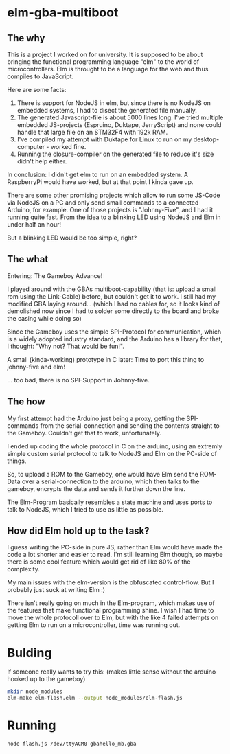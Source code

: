 # elm-gba-multiboot

## The why
This is a project I worked on for university. It is supposed to be about bringing the functional programming language "elm" to the world of microcontrollers. Elm is throught to be a language for the web and thus compiles to JavaScript.

Here are some facts:
 1. There is support for NodeJS in elm, but since there is no NodeJS on embedded systems, I had to disect the generated file manually. 
 1. The generated Javascript-file is about 5000 lines long. I've tried multiple embedded JS-projects (Espruino, Duktape, JerryScript) and none could handle that large file on an STM32F4 with 192k RAM.
 2. I've compiled my attempt with Duktape for Linux to run on my desktop-computer - worked fine.
 3. Running the closure-compiler on the generated file to reduce it's size didn't help either.
 
In conclusion: I didn't get elm to run on an embedded system. A RaspberryPi would have worked, but at that point I kinda gave up.
 
There are some other promising projects which allow to run some JS-Code via NodeJS on a PC and only send small commands to a connected Arduino, for example. One of those projects is "Johnny-Five", and I had it running quite fast. From the idea to a blinking LED using NodeJS and Elm in under half an hour!

But a blinking LED would be too simple, right? 

## The what

Entering: The Gameboy Advance!

I played around with the GBAs multiboot-capability (that is: upload a small rom using the Link-Cable) before, but couldn't get it to work. I still had my modified GBA laying around... (which I had no cables for, so it looks kind of demolished now since I had to solder some directly to the board and broke the casing while doing so)

Since the Gameboy uses the simple SPI-Protocol for communication, which is a widely adopted industry standard, and the Arduino has a library for that, I thought: "Why not? That would be fun!".

A small (kinda-working) prototype in C later: Time to port this thing to johnny-five and elm!

... too bad, there is no SPI-Support in Johnny-five.

## The how

My first attempt had the Arduino just being a proxy, getting the SPI-commands from the serial-connection and sending the contents straight to the Gameboy. Couldn't get that to work, unfortunately.

I ended up coding the whole protocol in C on the arduino, using an extremly simple custom serial protocol to talk to NodeJS and Elm on the PC-side of things.

So, to upload a ROM to the Gameboy, one would have Elm send the ROM-Data over a serial-connection to the arduino, which then talks to the gameboy, encrypts the data and sends it further down the line. 

The Elm-Program basically resembles a state machine and uses ports to talk to NodeJS, which I tried to use as little as possible.

## How did Elm hold up to the task?

I guess writing the PC-side in pure JS, rather than Elm would have made the code a lot shorter and easier to read. I'm still learning Elm though, so maybe there is some cool feature which would get rid of like 80% of the complexity.

My main issues with the elm-version is the obfuscated control-flow. But I probably just suck at writing Elm :)

There isn't really going on much in the Elm-program, which makes use of the features that make functional programming shine. I wish I had time to move the whole protocoll over to Elm, but with the like 4 failed attempts on getting Elm to run on a microcontroller, time was running out.

# Bulding

If someone really wants to try this: (makes little sense without the arduino hooked up to the gameboy)

```sh
mkdir node_modules
elm-make elm-flash.elm --output node_modules/elm-flash.js
```

# Running

```sh
node flash.js /dev/ttyACM0 gbahello_mb.gba
```
